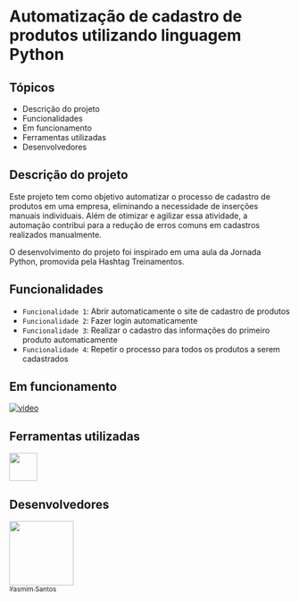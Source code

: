 ﻿# Automatização de cadastro de produtos utilizando linguagem Python

 ## Tópicos
 - Descrição do projeto
 - Funcionalidades
 - Em funcionamento
 - Ferramentas utilizadas
 - Desenvolvedores

## Descrição do projeto
Este projeto tem como objetivo automatizar o processo de cadastro de produtos em uma empresa, eliminando a necessidade de inserções manuais individuais. Além de otimizar e agilizar essa atividade, a automação contribui para a redução de erros comuns em cadastros realizados manualmente.

O desenvolvimento do projeto foi inspirado em uma aula da Jornada Python, promovida pela Hashtag Treinamentos.

## Funcionalidades
- `Funcionalidade 1`: Abrir automaticamente o site de cadastro de produtos
- `Funcionalidade 2`: Fazer login automaticamente
- `Funcionalidade 3`: Realizar o cadastro das informações do primeiro produto automaticamente
- `Funcionalidade 4`: Repetir o processo para todos os produtos a serem cadastrados

## Em funcionamento

[![video](https://img.youtube.com/vi/kflkf-aBg-E/0.jpg)](https://www.youtube.com/watch?v=kflkf-aBg-E)

## Ferramentas utilizadas
<img src="https://upload.wikimedia.org/wikipedia/commons/thumb/c/c3/Python-logo-notext.svg/1200px-Python-logo-notext.svg.png" width="50" height="50">

## Desenvolvedores
[<img loading="lazy" src="https://avatars.githubusercontent.com/u/228969646?v=4" width=115><br><sub>Yasmim Santos</sub>](https://github.com/yasmimacs)
   



